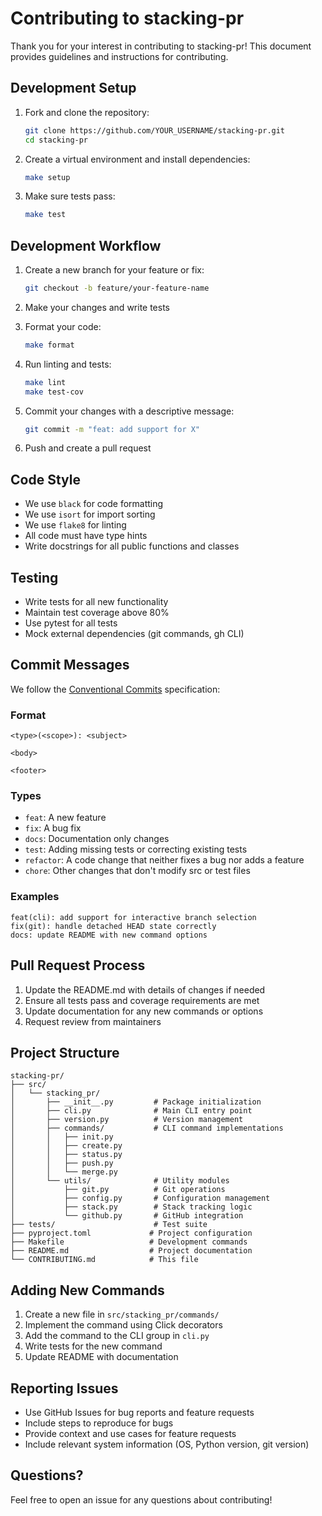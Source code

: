 # Contributing to stacking-pr

Thank you for your interest in contributing to stacking-pr! This document provides guidelines and instructions for contributing.

## Development Setup

1. Fork and clone the repository:
   ```bash
   git clone https://github.com/YOUR_USERNAME/stacking-pr.git
   cd stacking-pr
   ```

2. Create a virtual environment and install dependencies:
   ```bash
   make setup
   ```

3. Make sure tests pass:
   ```bash
   make test
   ```

## Development Workflow

1. Create a new branch for your feature or fix:
   ```bash
   git checkout -b feature/your-feature-name
   ```

2. Make your changes and write tests

3. Format your code:
   ```bash
   make format
   ```

4. Run linting and tests:
   ```bash
   make lint
   make test-cov
   ```

5. Commit your changes with a descriptive message:
   ```bash
   git commit -m "feat: add support for X"
   ```

6. Push and create a pull request

## Code Style

- We use `black` for code formatting
- We use `isort` for import sorting
- We use `flake8` for linting
- All code must have type hints
- Write docstrings for all public functions and classes

## Testing

- Write tests for all new functionality
- Maintain test coverage above 80%
- Use pytest for all tests
- Mock external dependencies (git commands, gh CLI)

## Commit Messages

We follow the [Conventional Commits](https://www.conventionalcommits.org/) specification:

### Format
```
<type>(<scope>): <subject>

<body>

<footer>
```

### Types
- `feat`: A new feature
- `fix`: A bug fix
- `docs`: Documentation only changes
- `test`: Adding missing tests or correcting existing tests
- `refactor`: A code change that neither fixes a bug nor adds a feature
- `chore`: Other changes that don't modify src or test files

### Examples
```
feat(cli): add support for interactive branch selection
fix(git): handle detached HEAD state correctly
docs: update README with new command options
```

## Pull Request Process

1. Update the README.md with details of changes if needed
2. Ensure all tests pass and coverage requirements are met
3. Update documentation for any new commands or options
4. Request review from maintainers

## Project Structure

```
stacking-pr/
├── src/
│   └── stacking_pr/
│       ├── __init__.py         # Package initialization
│       ├── cli.py              # Main CLI entry point
│       ├── version.py          # Version management
│       ├── commands/           # CLI command implementations
│       │   ├── init.py
│       │   ├── create.py
│       │   ├── status.py
│       │   ├── push.py
│       │   └── merge.py
│       └── utils/              # Utility modules
│           ├── git.py          # Git operations
│           ├── config.py       # Configuration management
│           ├── stack.py        # Stack tracking logic
│           └── github.py       # GitHub integration
├── tests/                      # Test suite
├── pyproject.toml             # Project configuration
├── Makefile                   # Development commands
├── README.md                  # Project documentation
└── CONTRIBUTING.md            # This file
```

## Adding New Commands

1. Create a new file in `src/stacking_pr/commands/`
2. Implement the command using Click decorators
3. Add the command to the CLI group in `cli.py`
4. Write tests for the new command
5. Update README with documentation

## Reporting Issues

- Use GitHub Issues for bug reports and feature requests
- Include steps to reproduce for bugs
- Provide context and use cases for feature requests
- Include relevant system information (OS, Python version, git version)

## Questions?

Feel free to open an issue for any questions about contributing!